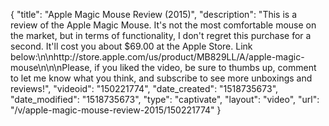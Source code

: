 {
    "title": "Apple Magic Mouse Review (2015)",
    "description": "This is a review of the Apple Magic Mouse. It's not the most comfortable mouse on the market, but in terms of functionality, I don't regret this purchase for a second. It'll cost you about $69.00 at the Apple Store. Link below:\n\nhttp:\/\/store.apple.com\/us\/product\/MB829LL\/A\/apple-magic-mouse\n\n\nPlease, if you liked the video, be sure to thumbs up, comment to let  me know what you think, and subscribe to see more unboxings and reviews!",
    "videoid": "150221774",
    "date_created": "1518735673",
    "date_modified": "1518735673",
    "type": "captivate",
    "layout": "video",
    "url": "\/v\/apple-magic-mouse-review-2015\/150221774"
}